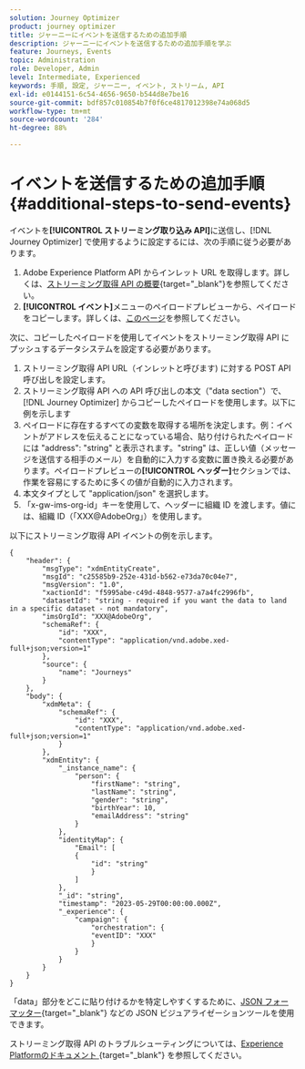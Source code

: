 ```yaml
---
solution: Journey Optimizer
product: journey optimizer
title: ジャーニーにイベントを送信するための追加手順
description: ジャーニーにイベントを送信するための追加手順を学ぶ
feature: Journeys, Events
topic: Administration
role: Developer, Admin
level: Intermediate, Experienced
keywords: 手順, 設定, ジャーニー, イベント, ストリーム, API
exl-id: e0144151-6c54-4656-9650-b544d8e7be16
source-git-commit: bdf857c010854b7f0f6ce4817012398e74a068d5
workflow-type: tm+mt
source-wordcount: '284'
ht-degree: 88%

---
```


# イベントを送信するための追加手順 {#additional-steps-to-send-events}

イベントを&#x200B;**[!UICONTROL ストリーミング取り込み API]**&#x200B;に送信し、[!DNL Journey Optimizer] で使用するように設定するには、次の手順に従う必要があります。

1. Adobe Experience Platform API からインレット URL を取得します。詳しくは、[ストリーミング取得 API の概要](https://experienceleague.adobe.com/docs/experience-platform/ingestion/streaming/overview.html?lang=ja){target="_blank"}を参照してください。
1. **[!UICONTROL イベント]**&#x200B;メニューのペイロードプレビューから、ペイロードをコピーします。詳しくは、[このページ](../event/about-creating.md#define-the-payload-fields)を参照してください。

次に、コピーしたペイロードを使用してイベントをストリーミング取得 API にプッシュするデータシステムを設定する必要があります。

1. ストリーミング取得 API URL（インレットと呼びます) に対する POST API 呼び出しを設定します。
1. ストリーミング取得 API への API 呼び出しの本文（&quot;data section&quot;）で、[!DNL Journey Optimizer] からコピーしたペイロードを使用します。以下に例を示します
1. ペイロードに存在するすべての変数を取得する場所を決定します。例：イベントがアドレスを伝えることになっている場合、貼り付けられたペイロードには &quot;address&quot;: &quot;string&quot; と表示されます。&quot;string&quot; は、正しい値（メッセージを送信する相手のメール）を自動的に入力する変数に置き換える必要があります。ペイロードプレビューの&#x200B;**[!UICONTROL ヘッダー]**&#x200B;セクションでは、作業を容易にするために多くの値が自動的に入力されます。
1. 本文タイプとして &quot;application/json&quot; を選択します。
1. 「x-gw-ims-org-id」キーを使用して、ヘッダーに組織 ID を渡します。値には、組織 ID（「XXX@AdobeOrg」）を使用します。

以下にストリーミング取得 API イベントの例を示します。

```
{
    "header": {
        "msgType": "xdmEntityCreate",
        "msgId": "c25585b9-252e-431d-b562-e73da70c04e7",
        "msgVersion": "1.0",
        "xactionId": "f5995abe-c49d-4848-9577-a7a4fc2996fb",
        "datasetId": "string - required if you want the data to land in a specific dataset - not mandatory",
        "imsOrgId": "XXX@AdobeOrg",
        "schemaRef": {
            "id": "XXX",
            "contentType": "application/vnd.adobe.xed-full+json;version=1"
        },
        "source": {
            "name": "Journeys"
        }
    },
    "body": {
        "xdmMeta": {
            "schemaRef": {
                "id": "XXX",
                "contentType": "application/vnd.adobe.xed-full+json;version=1"
            }
        },
        "xdmEntity": {
            "_instance_name": {
                "person": {
                    "firstName": "string",
                    "lastName": "string",
                    "gender": "string",
                    "birthYear": 10,
                    "emailAddress": "string"
                }
            },
            "identityMap": {
                "Email": [
                {
                    "id": "string"
                    }
                ]
            },
            "_id": "string",
            "timestamp": "2023-05-29T00:00:00.000Z",
            "_experience": {
                "campaign": {
                    "orchestration": {
                    "eventID": "XXX"
                    }
                }
            }
        }
    }
}
```

「data」部分をどこに貼り付けるかを特定しやすくするために、[JSON フォーマッター &#x200B;](https://jsonformatter.curiousconcept.com){target="_blank"} などの JSON ビジュアライゼーションツールを使用できます。

ストリーミング取得 API のトラブルシューティングについては、[Experience Platformのドキュメント &#x200B;](https://experienceleague.adobe.com/docs/experience-platform/ingestion/streaming/troubleshooting.html?lang=ja){target="_blank"} を参照してください。
